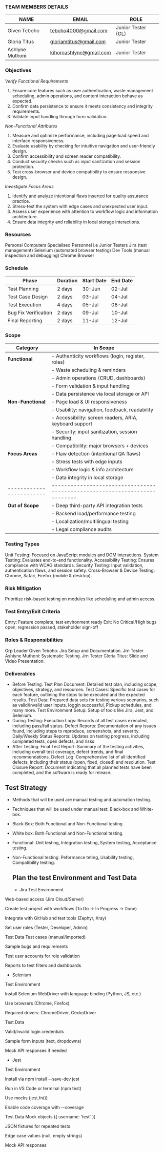 ### **TEAM MEMBERS DETAILS**

|        NAME         |               EMAIL                |         ROLE         |
|---------------------|------------------------------------|----------------------|
| Given Teboho        | teboho4000@gmail.com               | Junior Tester (GL)   |
| Gloria Titus        | gloriamtitus@gmail.com             | Junior Tester        |
| Ashlyne Muthoni     | kihoroashlyne@gmail.com            | Junior Tester        |

### **Objectives**
*Verify Functional Requirements*
1. Ensure core features such as user authentication, waste management scheduling, admin operations, and content interaction behave as expected.
2. Confirm data persistence to ensure it meets consistency and integrity requirements.
3. Validate input handling through form validation.

*Non-Functional Attributes*
1. Measure and optimize performance, including page load speed and interface responsiveness.
2. Evaluate usability by checking for intuitive navigation and user-friendly design.
3. Confirm accessibility and screen reader compatibility.
4. Conduct security checks such as input sanitization and session protection.
5. Test cross-browser and device compatibility to ensure responsive design.

*Investigate Focus Areas*
1. Identify and analyze intentional flaws inserted for quality assurance practice.
2. Stress-test the system with edge cases and unexpected user input.
3. Assess user experience with attention to workflow logic and information architecture.
4. Ensure data integrity and reliability in local storage interactions.

### **Resources**
Personal Computers
Specialised Personnel i.e Junior Testers
Jira  (test management)
Selenium (automated browser testing)
Dev Tools (manual inspection and debugging)
Chrome Browser

### **Schedule**
| Phase                | Duration | Start Date | End Date |
|----------------------|----------|------------|----------|
| Test Planning        | 2 days   | 30-Jun     | 02-Jul   |
| Test Case Design     | 2 days   | 03-Jul     | 04-Jul   |
| Test Execution       | 4 days   | 05-Jul     | 08-Jul   |
| Bug Fix Verification | 2 days   | 09-Jul     | 10-Jul   |
| Final Reporting      | 2 days   | 11-Jul     | 12-Jul   |

### **Scope**

| Category               | In Scope                                                                 |
|------------------------|--------------------------------------------------------------------------|
| **Functional**         | - Authenticity workflows (login, register, roles)                        |
|                        | - Waste scheduling & reminders                                           |
|                        | - Admin operations (CRUD, dashboards)                                    |
|                        | - Form validation & input handling                                       |
|                        | - Data persistence via local storage or API                              |                    
| **Non-Functional**     | - Page load & UI responsiveness                                          |
|                        | - Usability: navigation, feedback, readability                           |
|                        | - Accessibility: screen readers, ARIA, keyboard support                  |
|                        | - Security: input sanitization, session handling                         |
|                        | - Compatibility: major browsers + devices                                |
| **Focus Areas**        | - Flaw detection (intentional QA flaws)                                  |
|                        | - Stress tests with edge inputs                                          |
|                        | - Workflow logic & info architecture                                     |
|                        | - Data integrity in local storage                                        |
|------------------------|--------------------------------------------------------------------------|
| **Out of Scope**       | - Deep third-party API integration tests                                 |
|                        | - Backend load/performance testing                                       |
|                        | - Localization/multilingual testing                                      |
|                        | - Legal compliance audits                                                |

 ### **Testing Types**
Unit Testing: Focused on JavaScript modules and DOM interactions.
System Testing: Evaluates end-to-end functionality.
Accessibility Testing: Ensures compliance with WCAG standards.
Security Testing: Input validation, authentication flaws, and session safety.
Cross-Browser & Device Testing: Chrome, Safari, Firefox (mobile & desktop).

### **Risk Mitigation**
Prioritize risk-based testing on modules like scheduling and admin access. 

### **Test Entry/Exit Criteria**
Entry: Feature complete, test environment ready
Exit: No Critical/High bugs open, regression passed, stakeholder sign-off

### **Roles & Responsibilities**
Grp Leader Given Teboho: Jira Setup and Documentation.
Jrn Tester Ashlyne Muthoni: Systematic Testing.
Jrn Tester Gloria Titus: Slide and Video Presentation.

### **Deliverables**
- Before Testing:
Test Plan Document: Detailed test plan, including scope, objectives, strategy, and resources.
Test Cases: Specific test cases for each feature, outlining the steps to be executed and the expected results.
Test Data: Prepared data sets for testing various scenarios, such as valid/invalid user inputs, loggin successful, Pickup schedules, and many more. 
Test Environment Setup: Setup of tools like Jira, Jest, and Selenium.
- During Testing:
Execution Logs: Records of all test cases executed, including pass/fail status.
Defect Reports: Documentation of any issues found, including steps to reproduce, screenshots, and severity.
Daily/Weekly Status Reports: Updates on testing progress, including completed tests, open defects, and risks.
- After Testing:
Final Test Report: Summary of the testing activities, including overall test coverage, defect trends, and final recommendations.
Defect Log: Comprehensive list of all identified defects, including their status (open, fixed, closed) and resolution.
Test Closure Report: Document indicating that all planned tests have been completed, and the software is ready for release.
    
## **Test Strategy**
- Methods that will be used are manual testing and automation testing.
- Techniques that will be used under manual test: Black-box and White-box.
- Black-Box: Both Functional and Non-Functional testing.
- White box: Both Functional and Non-Functional testing.
- Functional: Unit testing, Integration testing, System testing, Acceptance testing.
- Non-Functional testing: Peformance teting, Usability testing, Compatibility testing.

  ## **Plan the test Environment and Test Data**
  - Jira
Test Environment

Web-based access (Jira Cloud/Server)

Create test project with workflows (To Do → In Progress → Done)

Integrate with GitHub and test tools (Zephyr, Xray)

Set user roles (Tester, Developer, Admin) 

Test Data
Test cases (manual/imported)

Sample bugs and requirements

Test user accounts for role validation

Reports to test filters and dashboards

- Selenium
  
Test Environment

Install Selenium WebDriver with language binding (Python, JS, etc.)

Use browsers (Chrome, Firefox)

Required drivers: ChromeDriver, GeckoDriver

Test Data

Valid/invalid login credentials

Sample form inputs (text, dropdowns)

Mock API responses if needed

- Jest

Test Environment
 
Install via npm install --save-dev jest

Run in VS Code or terminal (npm test)

Use mocks (jest.fn())

Enable code coverage with --coverage

Test Data
Mock objects ({ username: 'test' })

JSON fixtures for repeated tests

Edge case values (null, empty strings)

Mock API responses


  

  
